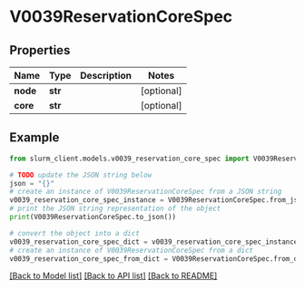# V0039ReservationCoreSpec


## Properties

Name | Type | Description | Notes
------------ | ------------- | ------------- | -------------
**node** | **str** |  | [optional] 
**core** | **str** |  | [optional] 

## Example

```python
from slurm_client.models.v0039_reservation_core_spec import V0039ReservationCoreSpec

# TODO update the JSON string below
json = "{}"
# create an instance of V0039ReservationCoreSpec from a JSON string
v0039_reservation_core_spec_instance = V0039ReservationCoreSpec.from_json(json)
# print the JSON string representation of the object
print(V0039ReservationCoreSpec.to_json())

# convert the object into a dict
v0039_reservation_core_spec_dict = v0039_reservation_core_spec_instance.to_dict()
# create an instance of V0039ReservationCoreSpec from a dict
v0039_reservation_core_spec_from_dict = V0039ReservationCoreSpec.from_dict(v0039_reservation_core_spec_dict)
```
[[Back to Model list]](../README.md#documentation-for-models) [[Back to API list]](../README.md#documentation-for-api-endpoints) [[Back to README]](../README.md)


